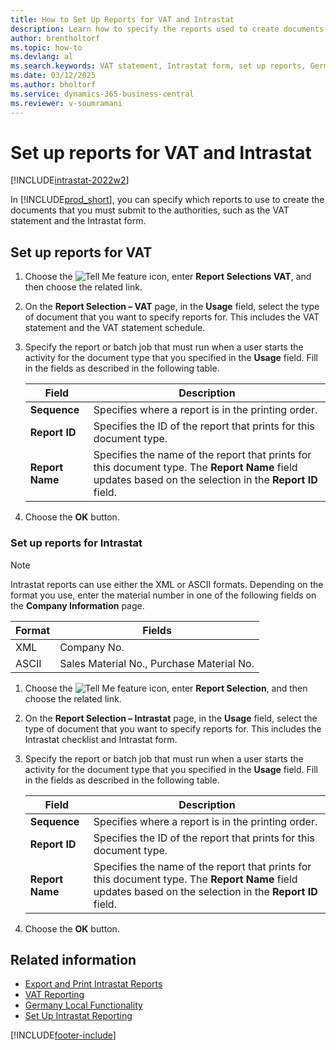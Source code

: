 ```yaml
---
title: How to Set Up Reports for VAT and Intrastat
description: Learn how to specify the reports used to create documents for submission to authorities, such as the VAT statement and the Intrastat form.
author: brentholtorf  
ms.topic: how-to
ms.devlang: al
ms.search.keywords: VAT statement, Intrastat form, set up reports, German version
ms.date: 03/12/2025
ms.author: bholtorf
ms.service: dynamics-365-business-central
ms.reviewer: v-soumramani
---
```


# Set up reports for VAT and Intrastat

[!INCLUDE[intrastat-2022w2](../../includes/intrastat-2022w2.md)]

In [!INCLUDE[prod_short](../../includes/prod_short.md)], you can specify which reports to use to create the documents that you must submit to the authorities, such as the VAT statement and the Intrastat form.  

## Set up reports for VAT

1. Choose the ![Tell Me feature](../../media/ui-search/search_small.png "Tell me what you want to do") icon, enter **Report Selections VAT**, and then choose the related link.  
1. On the **Report Selection – VAT** page, in the **Usage** field, select the type of document that you want to specify reports for. This includes the VAT statement and the VAT statement schedule.  
1. Specify the report or batch job that must run when a user starts the activity for the document type that you specified in the **Usage** field. Fill in the fields as described in the following table.  

    |Field|Description|  
    |---------------------------------|---------------------------------------|  
    |**Sequence**|Specifies where a report is in the printing order.|  
    |**Report ID**|Specifies the ID of the report that prints for this document type.|  
    |**Report Name**|Specifies the name of the report that prints for this document type. The **Report Name** field updates based on the selection in the **Report ID** field.|  

1. Choose the **OK** button.  

### Set up reports for Intrastat

> [!NOTE]
> Intrastat reports can use either the XML or ASCII formats. Depending on the format you use, enter the material number in one of the following fields on the **Company  Information** page.  
>
> |Format|Fields|
> |---------|---------|
> |XML|Company No.|
> |ASCII|Sales Material No., Purchase Material No.|

1. Choose the ![Tell Me feature](../../media/ui-search/search_small.png "Tell me what you want to do") icon, enter **Report Selection**, and then choose the related link.  
1. On the **Report Selection – Intrastat** page, in the **Usage** field, select the type of document that you want to specify reports for. This includes the Intrastat checklist and Intrastat form.  
1. Specify the report or batch job that must run when a user starts the activity for the document type that you specified in the **Usage** field. Fill in the fields as described in the following table.  

    |Field|Description|  
    |---------------------------------|---------------------------------------|  
    |**Sequence**|Specifies where a report is in the printing order.|  
    |**Report ID**|Specifies the ID of the report that prints for this document type.|  
    |**Report Name**|Specifies the name of the report that prints for this document type. The **Report Name** field updates based on the selection in the **Report ID** field.|  

1. Choose the **OK** button.  

## Related information

- [Export and Print Intrastat Reports](how-to-export-and-print-intrastat-reports.md)  
- [VAT Reporting](vat-reporting.md)
- [Germany Local Functionality](germany-local-functionality.md)  
- [Set Up Intrastat Reporting](../../finance-how-setup-report-intrastat.md)  

[!INCLUDE[footer-include](../../includes/footer-banner.md)]
